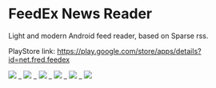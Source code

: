 FeedEx News Reader
==================

Light and modern Android feed reader, based on Sparse rss.

PlayStore link:
https://play.google.com/store/apps/details?id=net.fred.feedex

![](http://img13.imageshack.us/img13/8111/d41s.png) _
![](http://img513.imageshack.us/img513/9177/8k4y.png) _
![](http://img46.imageshack.us/img46/4355/dd6k.png) _
![](http://img826.imageshack.us/img826/9109/b5t4.png) _
![](http://img854.imageshack.us/img854/6927/3z7.png) _
![](http://img194.imageshack.us/img194/2759/9eon.png)
